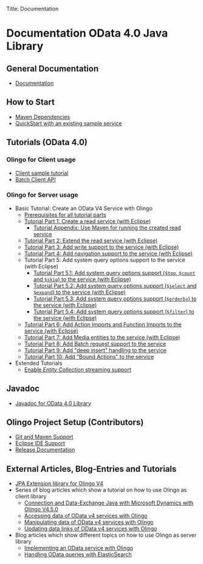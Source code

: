 Title:     Documentation

# Documentation OData 4.0 Java Library

## General Documentation

  * [Documentation](/doc/odata4/overview.html)

## How to Start

  * [Maven Dependencies](/doc/odata4/dependencies.html)
  * [QuickStart with an existing sample service](/doc/odata4/tutorials/od4_quick_start_sample.html)


## Tutorials (OData 4.0)

### Olingo for Client usage
  * [Client sample tutorial](/doc/odata4/tutorials/od4_basic_client_read.html)
  * [Batch Client API](/doc/odata4/tutorials/od4_basic_batch_client.html)

### Olingo for Server usage

  * Basic Tutorial: Create an OData V4 Service with Olingo
    * [Prerequisites for all tutorial parts](/doc/odata4/tutorials/prerequisites/prerequisites.html)
    * [Tutorial Part 1: Create a read service (with Eclipse)](/doc/odata4/tutorials/read/tutorial_read.html)
      * [Tutorial Appendix: Use Maven for running the created read service](/doc/odata4/tutorials/read/tutorial_read_mvn.html)
    * [Tutorial Part 2: Extend the read service (with Eclipse)](/doc/odata4/tutorials/readep/tutorial_readep.html)
    * [Tutorial Part 3: Add write support to the service (with Eclipse)](/doc/odata4/tutorials/write/tutorial_write.html)
    * [Tutorial Part 4: Add navigation support to the service (with Eclipse)](/doc/odata4/tutorials/navigation/tutorial_navigation.html)
    * Tutorial Part 5: Add system query options support to the service (with Eclipse)
      * [Tutorial Part 5.1: Add system query options support (`$top`, `$count` and `$skip`) to the service (with Eclipse)](/doc/odata4/tutorials/sqo_tcs/tutorial_sqo_tcs.html)
      * [Tutorial Part 5.2: Add system query options support (`$select` and `$expand`) to the service (with Eclipse)](/doc/odata4/tutorials/sqo_es/tutorial_sqo_es.html)
      * [Tutorial Part 5.3: Add system query options support (`$orderby`) to the service (with Eclipse)](/doc/odata4/tutorials/sqo_o/tutorial_sqo_o.html)
      * [Tutorial Part 5.4: Add system query options support (`$filter`) to the service (with Eclipse)](/doc/odata4/tutorials/sqo_f/tutorial_sqo_f.html)
    * [Tutorial Part 6: Add Action Imports and Function Imports to the service (with Eclipse)](/doc/odata4/tutorials/action/tutorial_action.html)
    * [Tutorial Part 7: Add Media entities to the service (with Eclipse)](/doc/odata4/tutorials/media/tutorial_media.html)
    * [Tutorial Part 8: Add Batch request support to the service](/doc/odata4/tutorials/batch/tutorial_batch.html)
    * [Tutorial Part 9: Add "deep insert" handling to the service](/doc/odata4/tutorials/deep_insert/tutorial_deep_insert.html)
    * [Tutorial Part 10: Add "Bound Actions" to the service](/doc/odata4/tutorials/action/tutorial_bound_action.html)
  * Extended Tutorials
    * [Enable *Entity Collection* streaming support](/doc/odata4/tutorials/streaming/tutorial_streaming.html)


## Javadoc

  * [Javadoc for OData 4.0 Library](/javadoc/odata4/index.html)


## Olingo Project Setup (Contributors)

  * [Git and Maven Support](/doc/odata4/maven.html)
  * [Eclipse IDE Support](/doc/odata4/eclipse.html)
  * [Release Documentation](/doc/odata4/release.html)


## External Articles, Blog-Entries and Tutorials

  * [JPA Extension library for Olingo V4](https://github.com/SAP/olingo-jpa-processor-v4)
  * Series of blog articles which show a tutorial on how to use Olingo as client library
    * [Connection and Data-Exchange Java with Microsoft Dynamics with Olingo V4.5.0](https://egmont-petersen.nl/mesmerize/java-html/connection-and-data-exchange-java-with-microsoft-dynamics/)
    * [Accessing data of OData v4 services with Olingo](http://templth.wordpress.com/2014/12/03/accessing-odata-v4-service-with-olingo/)
    * [Manipulating data of OData v4 services with Olingo](http://templth.wordpress.com/2014/12/05/manipulating-data-of-odata-v4-services-with-olingo/)
    * [Updating data links of OData v4 services with Olingo](http://templth.wordpress.com/2014/12/08/updating-data-links-of-odata-v4-services-with-olingo/)
  * Blog articles which show different topics on how to use Olingo as server library
    * [Implementing an OData service with Olingo](https://templth.wordpress.com/2015/04/27/implementing-an-odata-service-with-olingo/)
    * [Handling OData queries with ElasticSearch](https://templth.wordpress.com/2015/04/03/handling-odata-queries-with-elasticsearch/)
